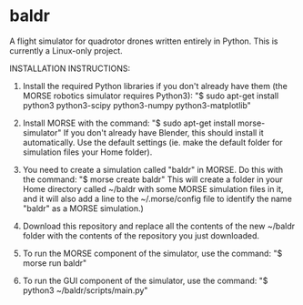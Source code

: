 # baldr
A flight simulator for quadrotor drones written entirely in Python. This is currently a Linux-only project.

INSTALLATION INSTRUCTIONS:

1. Install the required Python libraries if you don't already have them (the MORSE robotics simulator requires Python3):
	"$ sudo apt-get install python3 python3-scipy python3-numpy python3-matplotlib"

2. Install MORSE with the command:
	"$ sudo apt-get install morse-simulator"
	If you don't already have Blender, this should install it automatically. Use the default settings (ie. make the default folder for simulation files your Home folder).

3. You need to create a simulation called "baldr" in MORSE. Do this with the command:
	"$ morse create baldr"
	This will create a folder in your Home directory called ~/baldr with some MORSE simulation files in it, and it will also add a line to the ~/.morse/config file to identify the name "baldr" as a MORSE simulation.)

4. Download this repository and replace all the contents of the new ~/baldr folder with the contents of the repository you just downloaded.

5. To run the MORSE component of the simulator, use the command:
	"$ morse run baldr"

6. To run the GUI component of the simulator, use the command:
	"$ python3 ~/baldr/scripts/main.py"
